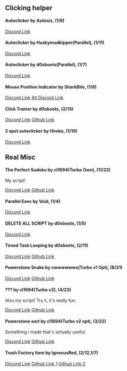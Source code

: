 ## Clicking helper
#### Autoclicker by Autosiz, (1/6)

[Discord Link](https://discord.com/channels/488444879836413975/850425171059933272/850435011081535548)

#### Autoclicker by Huskymudkipper(Parallel), (1/11)

[Discord Link](https://discord.com/channels/488444879836413975/850425171059933272/850435464292990977)

#### Autoclicker by d0sboots(Parallel), (1/7)
[Discord Link](https://discord.com/channels/488444879836413975/850425171059933272/854619640814501899)

#### Mouse Position Indicator by SharkBite, (1/6)
[Discord Link](https://discord.com/channels/488444879836413975/850425171059933272/865349727783878666)
[Alt Discord Link](https://discord.com/channels/488444879836413975/783731338304946217/819014904157306940)

#### Click Trainer by d0sboots, (2/13)
[Discord Link](https://discord.com/channels/488444879836413975/850425171059933272/867712550694420520)
[Github Link](https://github.com/d0sboots/PerfectTower#button-coordinate-finder)

#### 2 spot autoclicker by Hiroko, (1/10)
[Discord Link](https://discord.com/channels/488444879836413975/850425171059933272/890859290259251260)

## Real Misc
#### The Perfect Sudoku by cl1694(Turbo Own), (11/22)
My script!

[Discord Link](https://discord.com/channels/488444879836413975/850425171059933272/850536025780256799)
[Github Link](https://github.com/cl1694/My-TPT2-scripts/tree/main/Miscellaneous/The%20Perfect%20Sudoku)

#### Parallel Exec by Void, (1/4)
[Discord Link](https://discord.com/channels/488444879836413975/850425171059933272/854782715370668032)

#### DELETE ALL SCRIPT by d0sboots, (1/5)
[Discord Link](https://discord.com/channels/488444879836413975/850425171059933272/864816650938613800)

#### Timed Task Looping by d0sboots, (2/11)
[Discord Link](https://discord.com/channels/488444879836413975/850425171059933272/887250032221356062)
[Github Link](https://github.com/d0sboots/PerfectTower/blob/main/README.md#timed-task-looping)

#### Powerstone Snake by cwwwwwws(Turbo v1 Opt), (8/21)
[Discord Link](https://discord.com/channels/488444879836413975/850425171059933272/888028710714871821)
[Github Link](https://github.com/c6ws/tpt2/blob/main/powerstonesnake/README.md)

#### ??? by cl1694(Turbo v2), (4/23)
Also my script! Try it, it's really fun.

[Discord Link](https://discord.com/channels/488444879836413975/850425171059933272/893704466681974834)
[Github Link](https://github.com/cl1694/My-TPT2-scripts/blob/main/Miscellaneous/YASPTDRS/README.md)

#### Powerstone sort by cl1694(Turbo v2 opt), (3/22)
Something i made that's actually useful.

[Discord Link](https://discord.com/channels/488444879836413975/850425171059933272/901461967812845658)
[Github Link](https://github.com/cl1694/My-TPT2-scripts/blob/main/Miscellaneous/Powerstone%20sort/README.md)

#### Trash Factory Item by IgneousRed, (2/12,1/7)
[Discord Link](https://discord.com/channels/488444879836413975/850425171059933272/908909948132556831)
[Github Link 1](https://github.com/IgneousRed/PerfectTower/blob/main/README.md#trashsimple)
[Github Link 2](https://github.com/IgneousRed/PerfectTower/blob/main/README.md#trashspecific)
